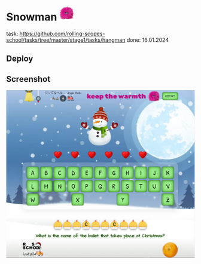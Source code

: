 # Snowman <img src="./assets/pics/pushishka_01.png"  width="40" height="40">
task: https://github.com/rolling-scopes-school/tasks/tree/master/stage1/tasks/hangman
done: 16.01.2024

## Deploy

## Screenshot
![screenshot](./assets/pics/snowman_screen.PNG)
